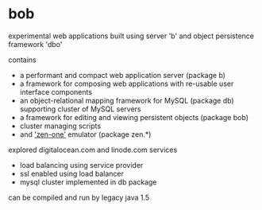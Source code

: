 # bob
experimental web applications built using server 'b' and object persistence framework 'dbo'

contains
* a performant and compact web application server (package b)
* a framework for composing web applications with re-usable user interface components 
* an object-relational mapping framework for MySQL (package db) supporting cluster of MySQL servers
* a framework for editing and viewing persistent objects (package bob)
* cluster managing scripts
* and ['zen-one'](https://github.com/calint/zen-one) emulator (package zen.*) 


explored digitalocean.com and linode.com services
* load balancing using service provider
* ssl enabled using load balancer
* mysql cluster implemented in db package

can be compiled and run by legacy java 1.5

